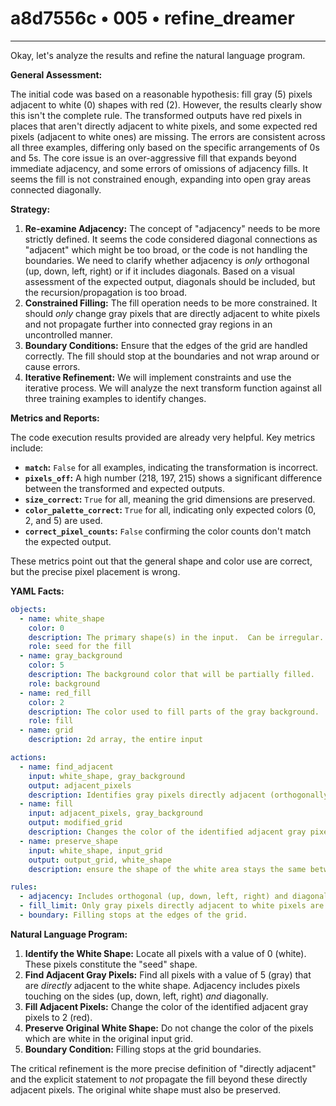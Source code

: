 # a8d7556c • 005 • refine_dreamer

---
Okay, let's analyze the results and refine the natural language program.

**General Assessment:**

The initial code was based on a reasonable hypothesis: fill gray (5) pixels adjacent to white (0) shapes with red (2). However, the results clearly show this isn't the complete rule. The transformed outputs have red pixels in places that aren't directly adjacent to white pixels, and some expected red pixels (adjacent to white ones) are missing. The errors are consistent across all three examples, differing only based on the specific arrangements of 0s and 5s. The core issue is an over-aggressive fill that expands beyond immediate adjacency, and some errors of omissions of adjacency fills. It seems the fill is not constrained enough, expanding into open gray areas connected diagonally.

**Strategy:**

1.  **Re-examine Adjacency:** The concept of "adjacency" needs to be more strictly defined. It seems the code considered diagonal connections as "adjacent" which might be too broad, or the code is not handling the boundaries. We need to clarify whether adjacency is *only* orthogonal (up, down, left, right) or if it includes diagonals. Based on a visual assessment of the expected output, diagonals should be included, but the recursion/propagation is too broad.
2.  **Constrained Filling:** The fill operation needs to be more constrained. It should *only* change gray pixels that are directly adjacent to white pixels and not propagate further into connected gray regions in an uncontrolled manner.
3. **Boundary Conditions:** Ensure that the edges of the grid are handled correctly. The fill should stop at the boundaries and not wrap around or cause errors.
4. **Iterative Refinement:** We will implement constraints and use the iterative process. We will analyze the next transform function against all three training examples to identify changes.

**Metrics and Reports:**

The code execution results provided are already very helpful. Key metrics include:

*   **`match`:** `False` for all examples, indicating the transformation is incorrect.
*   **`pixels_off`:** A high number (218, 197, 215) shows a significant difference between the transformed and expected outputs.
*   **`size_correct`:** `True` for all, meaning the grid dimensions are preserved.
*   **`color_palette_correct`:** `True` for all, indicating only expected colors (0, 2, and 5) are used.
*   **`correct_pixel_counts`:** `False` confirming the color counts don't match the expected output.

These metrics point out that the general shape and color use are correct, but the precise pixel placement is wrong.

**YAML Facts:**

```yaml
objects:
  - name: white_shape
    color: 0
    description: The primary shape(s) in the input.  Can be irregular.
    role: seed for the fill
  - name: gray_background
    color: 5
    description: The background color that will be partially filled.
    role: background
  - name: red_fill
    color: 2
    description: The color used to fill parts of the gray background.
    role: fill
  - name: grid
    description: 2d array, the entire input

actions:
  - name: find_adjacent
    input: white_shape, gray_background
    output: adjacent_pixels
    description: Identifies gray pixels directly adjacent (orthogonally and diagonally) to the white shape.
  - name: fill
    input: adjacent_pixels, gray_background
    output: modified_grid
    description: Changes the color of the identified adjacent gray pixels to red.
  - name: preserve_shape
    input: white_shape, input_grid
    output: output_grid, white_shape
    description: ensure the shape of the white area stays the same between input and output

rules:
  - adjacency: Includes orthogonal (up, down, left, right) and diagonal neighbors.
  - fill_limit: Only gray pixels directly adjacent to white pixels are filled.  Fill does not propagate beyond the initial adjacent pixels.
  - boundary: Filling stops at the edges of the grid.
```

**Natural Language Program:**

1.  **Identify the White Shape:** Locate all pixels with a value of 0 (white). These pixels constitute the "seed" shape.
2.  **Find Adjacent Gray Pixels:** Find all pixels with a value of 5 (gray) that are *directly* adjacent to the white shape. Adjacency includes pixels touching on the sides (up, down, left, right) *and* diagonally.
3.  **Fill Adjacent Pixels:** Change the color of the identified adjacent gray pixels to 2 (red).
4. **Preserve Original White Shape:** Do not change the color of the pixels which are white in the original input grid.
5. **Boundary Condition:** Filling stops at the grid boundaries.

The critical refinement is the more precise definition of "directly adjacent" and the explicit statement to *not* propagate the fill beyond these directly adjacent pixels. The original white shape must also be preserved.

